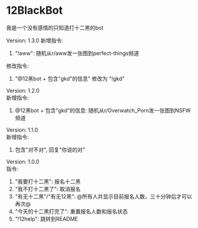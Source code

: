 # 12BlackBot

我是一个没有感情的只知道打十二黑的bot  

Version: 1.3.0
新增指令:
1. "!aww": 随机从r/aww发一张图到perfect-things频道  

修改指令:  
1. "@12黑bot + 包含"gkd"的信息" 修改为 "!gkd"


Version: 1.2.0  
新增指令:  
1. @12黑bot + 包含"gkd"的信息: 随机从r/Overwatch_Porn发一张图到NSFW频道  


Version: 1.1.0  
新增指令:
1. 包含"对不对", 回复"你说的对"


Version: 1.0.0  
指令: 
1. "我要打十二黑": 报名十二黑  
2. "我不打十二黑了": 取消报名  
3. "有无十二黑"/"有无12黑": @所有人并显示目前报名人数，三十分钟后才可以再次@  
4. "今天的十二黑打完了": 重置报名人数和报名状态  
5. "!12help": 跳转到README